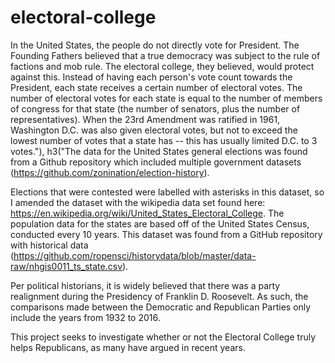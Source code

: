 # electoral-college

In the United States, the people do not directly 
vote for President. The Founding Fathers believed that
a true democracy was subject to the rule of factions
and mob rule. The electoral college, they believed,
would protect against this. Instead of having each
person's vote count towards the President, each state
receives a certain number of electoral votes. The 
number of electoral votes for each state is equal 
to the number of members of congress for that state 
(the number of senators, plus the number of 
representatives). When the 23rd Amendment was ratified 
in 1961, Washington D.C. was also given electoral votes, 
but not to exceed the lowest number of votes that a 
state has -- this has usually limited D.C. to 3 votes."),
h3("The data for the United States general elections was 
found from a Github repository which included multiple 
government datasets (https://github.com/zonination/election-history). 

Elections that were contested were 
labelled with asterisks in this dataset, so I amended 
the dataset with the wikipedia data set found here: 
https://en.wikipedia.org/wiki/United_States_Electoral_College. 
The population data for the states are based off of the 
United States Census, conducted every 10 years. This 
dataset was found from a GitHub repository with historical
data (https://github.com/ropensci/historydata/blob/master/data-raw/nhgis0011_ts_state.csv).

Per political historians, it is widely believed that
there was a party realignment during the Presidency of
Franklin D. Roosevelt. As such, the comparisons made
between the Democratic and Republican Parties only
include the years from 1932 to 2016.

This project seeks to investigate whether or not the Electoral 
College truly helps Republicans, as many have argued in recent
years.